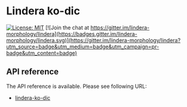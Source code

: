 # Lindera ko-dic

[![License: MIT](https://img.shields.io/badge/License-MIT-yellow.svg)](https://opensource.org/licenses/MIT) [![Join the chat at https://gitter.im/lindera-morphology/lindera](https://badges.gitter.im/lindera-morphology/lindera.svg)](https://gitter.im/lindera-morphology/lindera?utm_source=badge&utm_medium=badge&utm_campaign=pr-badge&utm_content=badge)

## API reference

The API reference is available. Please see following URL:
- <a href="https://docs.rs/lindera-ko-dic" target="_blank">lindera-ko-dic</a>
